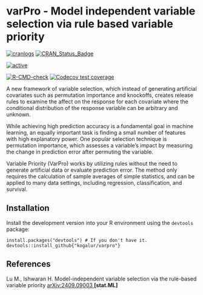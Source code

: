 varPro - Model independent variable selection via rule based variable priority
========================================================
<!-- badges: start -->

[![cranlogs](http://cranlogs.r-pkg.org/badges/varpro)](http://cranlogs.r-pkg.org/badges/varpro)
[![CRAN_Status_Badge](http://www.r-pkg.org/badges/version/varpro)](https://cran.r-project.org/package=varpro)

[![active](http://www.repostatus.org/badges/latest/active.svg)](http://www.repostatus.org/badges/latest/active.svg)

[![R-CMD-check](https://github.com/kogalur/varPro/actions/workflows/R-CMD-check.yaml/badge.svg)](https://github.com/kogalur/varPro/actions/workflows/R-CMD-check.yaml)
[![Codecov test coverage](https://codecov.io/gh/kogalur/varPro/graph/badge.svg)](https://app.codecov.io/gh/kogalur/varPro)
<!-- badges: end -->

A new framework of variable selection, which instead of generating artificial covariates such as permutation importance and knockoffs, creates release rules to examine the affect on the response for each covariate where the conditional distribution of the response variable can be arbitrary and unknown.

While achieving high prediction accuracy is a fundamental goal in machine learning, an equally important task is finding a small number of features with high explanatory power. One popular selection technique is permutation importance, which assesses a variable’s impact by measuring the change in prediction error after permuting the variable. 

Variable Priority (VarPro) works by utilizing rules without the need to generate artificial data or evaluate prediction error. The method only requires the calculation of sample averages of simple statistics, and can be applied to many data settings, including regression, classification, and survival.

## Installation

Install the development version into your R environment using the `devtools` package:
```{r}
install.packages("devtools") # If you don't have it.
devtools::install_github{"kogalur/varpro"}
```
## References

Lu M., Ishwaran H. Model-independent variable selection via the rule-based variable priority [arXiv:2409.09003 ](https://arxiv.org/abs/2409.09003) **[stat.ML]**
